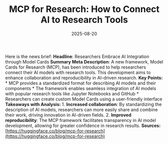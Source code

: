 ﻿---
title: 'MCP for Research: How to Connect AI to Research Tools'
date: '2025-08-20'
category: Markets
summary: ''
slug: mcp for research how to connect ai to research tools
source_urls:
- https://huggingface.co/blog/mcp-for-research
seo:
  title: 'MCP for Research: How to Connect AI to Research Tools | Hash n Hedge'
  description: ''
  keywords:
  - news
  - markets
  - brief
---

Here is the news brief:  **Headline**: Researchers Embrace AI Integration through Model Cards  **Summary Meta Description**: A new framework, Model Cards for Research (MCP), has been introduced to help researchers connect their AI models with research tools. This development aims to enhance collaboration and reproducibility in AI-driven research.  **Key Points:**  * MCP provides a standardized format for describing AI models and their components * The framework enables seamless integration of AI models with popular research tools like Jupyter Notebooks and GitHub * Researchers can create custom Model Cards using a user-friendly interface  **Takeaways with Analysis:**  1. **Increased collaboration**: By standardizing the description of AI models, researchers can more easily share and combine their work, driving innovation in AI-driven fields. 2. **Improved reproducibility**: The MCP framework facilitates transparency in AI model development, allowing for greater confidence in research results.  **Sources:** [https://huggingface.co/blog/mcp-for-research](https://huggingface.co/blog/mcp-for-research) 
